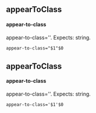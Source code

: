 ## appearToClass
#### appear-to-class
appear-to-class=''. Expects: string.
```html
appear-to-class="$1"$0
```

## appearToClass
#### appear-to-class
appear-to-class=''. Expects: string.
```
appear-to-class='$1'$0
```